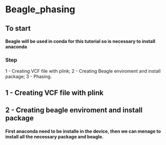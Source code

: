 # Beagle_phasing
## To start
#### Beagle will be used in conda for this tutorial so is necessary to install anaconda
### Step 
1 - Creating VCF file with plink;
2 - Creating Beagle enviroment and install package;
3 - Phasing.
## 1 -  Creating VCF file with plink

## 2 - Creating beagle enviroment and install package
#### First anaconda need to be installe in the device, then we can menage to install all the necessary package and beagle.
